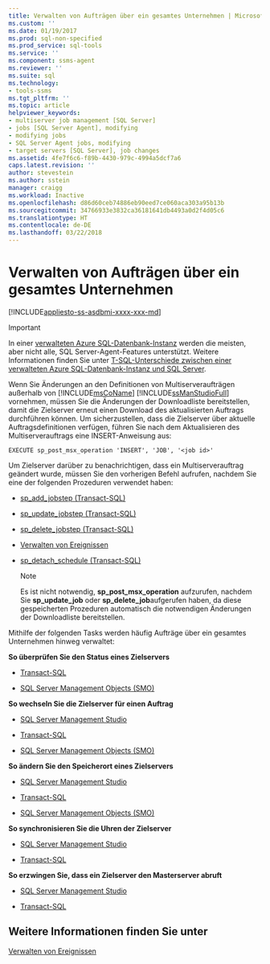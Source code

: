 ```yaml
---
title: Verwalten von Aufträgen über ein gesamtes Unternehmen | Microsoft-Dokumentation
ms.custom: ''
ms.date: 01/19/2017
ms.prod: sql-non-specified
ms.prod_service: sql-tools
ms.service: ''
ms.component: ssms-agent
ms.reviewer: ''
ms.suite: sql
ms.technology:
- tools-ssms
ms.tgt_pltfrm: ''
ms.topic: article
helpviewer_keywords:
- multiserver job management [SQL Server]
- jobs [SQL Server Agent], modifying
- modifying jobs
- SQL Server Agent jobs, modifying
- target servers [SQL Server], job changes
ms.assetid: 4fe7f6c6-f89b-4430-979c-4994a5dcf7a6
caps.latest.revision: ''
author: stevestein
ms.author: sstein
manager: craigg
ms.workload: Inactive
ms.openlocfilehash: d86d60ceb74886eb90eed7ce060aca303a95b13b
ms.sourcegitcommit: 34766933e3832ca36181641db4493a0d2f4d05c6
ms.translationtype: HT
ms.contentlocale: de-DE
ms.lasthandoff: 03/22/2018
---
```

# <a name="manage-jobs-across-an-enterprise"></a>Verwalten von Aufträgen über ein gesamtes Unternehmen
[!INCLUDE[appliesto-ss-asdbmi-xxxx-xxx-md](../../includes/appliesto-ss-asdbmi-xxxx-xxx-md.md)]

> [!IMPORTANT]  
> In einer [verwalteten Azure SQL-Datenbank-Instanz](https://docs.microsoft.com/azure/sql-database/sql-database-managed-instance) werden die meisten, aber nicht alle, SQL Server-Agent-Features unterstützt. Weitere Informationen finden Sie unter [T-SQL-Unterschiede zwischen einer verwalteten Azure SQL-Datenbank-Instanz und SQL Server](https://docs.microsoft.com/azure/sql-database/sql-database-managed-instance-transact-sql-information#sql-server-agent).

Wenn Sie Änderungen an den Definitionen von Multiserveraufträgen außerhalb von [!INCLUDE[msCoName](../../includes/msconame_md.md)] [!INCLUDE[ssManStudioFull](../../includes/ssmanstudiofull_md.md)] vornehmen, müssen Sie die Änderungen der Downloadliste bereitstellen, damit die Zielserver erneut einen Download des aktualisierten Auftrags durchführen können. Um sicherzustellen, dass die Zielserver über aktuelle Auftragsdefinitionen verfügen, führen Sie nach dem Aktualisieren des Multiserverauftrags eine INSERT-Anweisung aus:  
  
```  
EXECUTE sp_post_msx_operation 'INSERT', 'JOB', '<job id>'  
```  
  
Um Zielserver darüber zu benachrichtigen, dass ein Multiserverauftrag geändert wurde, müssen Sie den vorherigen Befehl aufrufen, nachdem Sie eine der folgenden Prozeduren verwendet haben:  
  
-   [sp_add_jobstep (Transact-SQL)](http://msdn.microsoft.com/en-us/97900032-523d-49d6-9865-2734fba1c755)  
  
-   [sp_update_jobstep (Transact-SQL)](http://msdn.microsoft.com/en-us/e158802c-c347-4a5d-bf75-c03e5ae56e6b)  
  
-   [sp_delete_jobstep (Transact-SQL)](http://msdn.microsoft.com/en-us/421ede8e-ad57-474a-9fb9-92f70a3e77e3)  
  
-   [Verwalten von Ereignissen](http://msdn.microsoft.com/en-us/80c80eaf-cf23-4ed8-b8dd-65fe59830dd1)  
  
-   [sp_detach_schedule (Transact-SQL)](http://msdn.microsoft.com/en-us/9a1fc335-1bef-4638-a33a-771c54a5dd19)  
  
    > [!NOTE]  
    > Es ist nicht notwendig, **sp_post_msx_operation** aufzurufen, nachdem Sie **sp_update_job** oder **sp_delete_job**aufgerufen haben, da diese gespeicherten Prozeduren automatisch die notwendigen Änderungen der Downloadliste bereitstellen.  
  
Mithilfe der folgenden Tasks werden häufig Aufträge über ein gesamtes Unternehmen hinweg verwaltet:  
  
**So überprüfen Sie den Status eines Zielservers**  
  
-   [Transact-SQL](http://msdn.microsoft.com/en-us/f841d3bd-901a-4980-ad0b-1c6eeba3f717)  
  
-   [SQL Server Management Objects (SMO)](http://msdn.microsoft.com/en-us/4cde2b85-2a31-4cac-8d16-7a4196066193)  
  
**So wechseln Sie die Zielserver für einen Auftrag**  
  
-   [SQL Server Management Studio](../../ssms/agent/modify-the-target-servers-for-a-job.md)  
  
-   [Transact-SQL](http://msdn.microsoft.com/en-us/485252cc-0081-490a-9bd1-cbbd68eea286)  
  
-   [SQL Server Management Objects (SMO)](http://msdn.microsoft.com/en-us/4cde2b85-2a31-4cac-8d16-7a4196066193)  
  
**So ändern Sie den Speicherort eines Zielservers**  
  
-   [SQL Server Management Studio](../../ssms/agent/specify-a-target-server-s-location-sql-server-management-studio.md)  
  
-   [Transact-SQL](http://msdn.microsoft.com/en-us/ceb3b2bc-0cc4-48d8-9bdc-6a809556e35f)  
  
-   [SQL Server Management Objects (SMO)](http://msdn.microsoft.com/en-us/4cde2b85-2a31-4cac-8d16-7a4196066193)  
  
**So synchronisieren Sie die Uhren der Zielserver**  
  
-   [SQL Server Management Studio](../../ssms/agent/synchronize-target-server-clocks-sql-server-management-studio.md)  
  
-   [Transact-SQL](http://msdn.microsoft.com/en-us/40e44df7-d3e3-44ee-b149-08aba629a21f)  
  
**So erzwingen Sie, dass ein Zielserver den Masterserver abruft**  
  
-   [SQL Server Management Studio](../../ssms/agent/force-a-target-server-to-poll-the-master-server.md)  
  
-   [Transact-SQL](http://msdn.microsoft.com/en-us/085deef8-2709-4da9-bb97-9ab32effdacf)  
  
## <a name="see-also"></a>Weitere Informationen finden Sie unter  
[Verwalten von Ereignissen](../../ssms/agent/manage-events.md)  
  
